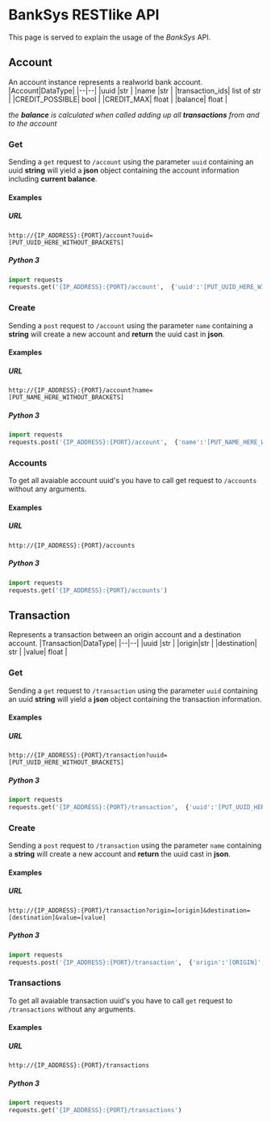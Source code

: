 # BankSys RESTlike API
This page is served to explain the usage of the *BankSys* API.

## Account
An account instance represents a realworld bank account.
|Account|DataType|
|--|--|
|uuid		|str		|
|name		|str		|
|transaction_ids| list of str		|
|CREDIT_POSSIBLE| bool		|
|CREDIT_MAX| float		|
|balance| float		|

*the **balance** is calculated when called adding up all **transactions** from and to the account*


### Get
Sending a `get` request to `/account` using the parameter `uuid` containing an uuid **string** will yield a **json** object containing the account information including **current balance**.

#### Examples
##### URL
```batch
http://{IP_ADDRESS}:{PORT}/account?uuid=[PUT_UUID_HERE_WITHOUT_BRACKETS]
```

##### Python 3
```python
import requests
requests.get('{IP_ADDRESS}:{PORT}/account',  {'uuid':'[PUT_UUID_HERE_WITHOUT_BRACKETS]'})
```

### Create
Sending a `post` request to `/account` using the parameter `name` containing a **string** will create a new account and **return** the uuid cast in **json**.


#### Examples
##### URL
```batch
http://{IP_ADDRESS}:{PORT}/account?name=[PUT_NAME_HERE_WITHOUT_BRACKETS]
```

##### Python 3
```python
import requests
requests.post('{IP_ADDRESS}:{PORT}/account',  {'name':'[PUT_NAME_HERE_WITHOUT_BRACKETS]'})
```


### Accounts
To get all avaiable account uuid's you have to call get request to `/accounts` without any arguments.

#### Examples
##### URL
```batch
http://{IP_ADDRESS}:{PORT}/accounts
```

##### Python 3
```python
import requests
requests.get('{IP_ADDRESS}:{PORT}/accounts')
```


## Transaction
Represents a transaction between an origin account and a destination account.
|Transaction|DataType|
|--|--|
|uuid		|str		|
|origin|str		|
|destination| str		|
|value| float		|


### Get
Sending a `get` request to `/transaction` using the parameter `uuid` containing an uuid **string** will yield a **json** object containing the transaction information.

#### Examples
##### URL
```batch
http://{IP_ADDRESS}:{PORT}/transaction?uuid=[PUT_UUID_HERE_WITHOUT_BRACKETS]
```

##### Python 3
```python
import requests
requests.get('{IP_ADDRESS}:{PORT}/transaction',  {'uuid':'[PUT_UUID_HERE_WITHOUT_BRACKETS]'})
```

### Create
Sending a `post` request to `/transaction` using the parameter `name` containing a **string** will create a new account and **return** the uuid cast in **json**.


#### Examples
##### URL
```batch
http://{IP_ADDRESS}:{PORT}/transaction?origin=[origin]&destination=[destination]&value=[value]
```

##### Python 3
```python
import requests
requests.post('{IP_ADDRESS}:{PORT}/transaction',  {'origin':'[ORIGIN]', 'destination':'[DESTINATION]', 'value': [floatValue]})
```

### Transactions
To get all avaiable transaction uuid's you have to call `get` request to `/transactions` without any arguments.

#### Examples
##### URL
```batch
http://{IP_ADDRESS}:{PORT}/transactions
```

##### Python 3
```python
import requests
requests.get('{IP_ADDRESS}:{PORT}/transactions')
```

